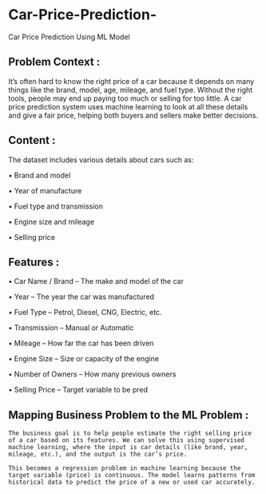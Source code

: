 # Car-Price-Prediction-
Car Price Prediction Using ML Model 

## Problem Context : 

   It’s often hard to know the right price of a car because it depends on many things like the brand, model, age, mileage, and fuel type. Without the right tools, people may end up paying too much or selling for 
   too little. A car price prediction system uses machine learning to look at all these details and give a fair price, helping both buyers and sellers make better decisions.

## Content : 

   The dataset includes various details about cars such as:

   • Brand and model

   • Year of manufacture

   • Fuel type and transmission

   • Engine size and mileage

   •  Selling price
   

## Features : 

  • Car Name / Brand – The make and model of the car

  • Year – The year the car was manufactured

  • Fuel Type – Petrol, Diesel, CNG, Electric, etc.

  • Transmission – Manual or Automatic

  •  Mileage – How far the car has been driven

  •  Engine Size – Size or capacity of the engine

  •  Number of Owners – How many previous owners

  •  Selling Price – Target variable to be pred


## Mapping Business Problem to the ML Problem :

    The business goal is to help people estimate the right selling price of a car based on its features. We can solve this using supervised machine learning, where the input is car details (like brand, year, 
    mileage, etc.), and the output is the car’s price.

    This becomes a regression problem in machine learning because the target variable (price) is continuous. The model learns patterns from historical data to predict the price of a new or used car accurately.

  
